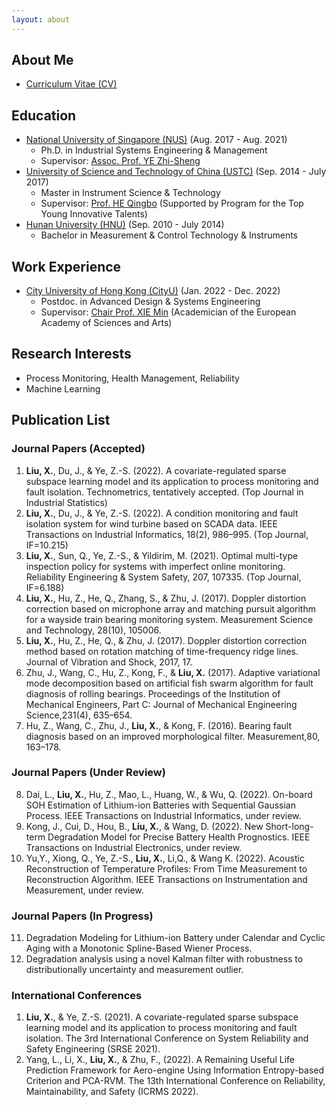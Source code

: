 ```yaml
---
layout: about 
---
```


<h2>About Me</h2>
<ul>
  <li> <a href="https://xingchenliu666.github.io/CV_LiuXingchen.pdf">Curriculum Vitae (CV)</a> </li>
</ul>
  
<h2>Education</h2>
<ul>
  <li> <a href="https://www.nus.edu.sg/">National University of Singapore (NUS)</a> (Aug. 2017 - Aug. 2021) 
   <ul>
      <li>Ph.D. in Industrial Systems Engineering & Management </li>
      <li>Supervisor: <a href="https://blog.nus.edu.sg/iseyezh">Assoc. Prof. YE Zhi-Sheng</a> </li>
   </ul>
 </li>
  
 <li> <a href="https://en.ustc.edu.cn/">University of Science and Technology of China (USTC)</a> (Sep. 2014 - July 2017) 
   <ul>
      <li>Master in Instrument Science & Technology </li>
      <li>Supervisor: <a href="http://me.sjtu.edu.cn/teacher_directory1/heqingbo.html">Prof. HE Qingbo</a> (Supported by Program for the Top Young Innovative Talents) </li>
   </ul>
 </li>
 
 <li> <a href="http://www-en.hnu.edu.cn/index.htm">Hunan University (HNU)</a> (Sep. 2010 - July 2014)
   <ul>
      <li>Bachelor in Measurement & Control Technology & Instruments </li>
   </ul>
 </li>
</ul>

<h2>Work Experience</h2>
<ul>
  <li> <a href="https://www.cityu.edu.hk/">City University of Hong Kong (CityU)</a> (Jan. 2022 - Dec. 2022)
   <ul>
      <li>Postdoc. in Advanced Design & Systems Engineering </li>
      <li>Supervisor: <a href="https://scholars.cityu.edu.hk/en/persons/min-xie(78688b24-0c92-4a93-b5ad-3db4d20d59eb).html">Chair Prof. XIE Min</a> (Academician of the European Academy of Sciences and Arts) </li>
   </ul>
 </li>
 </ul>


<h2>Research Interests</h2>
<ul>
   <li>Process Monitoring, Health Management, Reliability </li>
   <li>Machine Learning</li>
</ul>


<h2>Publication List</h2>
<h3>Journal Papers (Accepted)</h3>
<ol>
  <li><b>Liu, X.</b>, Du, J., & Ye, Z.-S. (2022). A covariate-regulated sparse subspace learning model and its application to process monitoring and fault isolation. Technometrics, tentatively accepted. (Top Journal in Industrial Statistics) </li>
  <li><b>Liu, X.</b>, Du, J., & Ye, Z.-S. (2022). A condition monitoring and fault isolation system for wind turbine based on SCADA data. IEEE Transactions on Industrial Informatics, 18(2), 986–995. (Top Journal, IF=10.215) </li>
  <li><b>Liu, X.</b>, Sun, Q., Ye, Z.-S., & Yildirim, M. (2021). Optimal multi-type inspection policy for systems with imperfect online monitoring. Reliability Engineering & System Safety, 207, 107335. (Top Journal, IF=6.188) </li>
  <li><b>Liu, X.</b>, Hu, Z., He, Q., Zhang, S., & Zhu, J. (2017). Doppler distortion correction based on microphone array and matching pursuit algorithm for a wayside train bearing monitoring system. Measurement Science and Technology, 28(10), 105006. </li>
  <li><b>Liu, X.</b>, Hu, Z., He, Q., & Zhu, J. (2017). Doppler distortion correction method based on rotation matching of time-frequency ridge lines. Journal of Vibration and Shock, 2017, 17. </li>
  <li>Zhu, J., Wang, C., Hu, Z., Kong, F., & <b>Liu, X.</b> (2017). Adaptive variational mode decomposition based on artificial fish swarm algorithm for fault diagnosis of rolling bearings. Proceedings of the Institution of Mechanical Engineers, Part C: Journal of Mechanical Engineering Science,231(4), 635–654. </li>
  <li>Hu, Z., Wang, C., Zhu, J., <b>Liu, X.</b>, & Kong, F. (2016). Bearing fault diagnosis based on an improved morphological filter. Measurement,80, 163–178. </li>
</ol>  

<h3>Journal Papers (Under Review)</h3>
<ol start="8">
  <li>Dai, L., <b>Liu, X.</b>, Hu, Z., Mao, L., Huang, W., & Wu, Q. (2022). On-board SOH Estimation of Lithium-ion Batteries with Sequential Gaussian Process. IEEE Transactions on Industrial Informatics, under review. </li>
  <li>Kong, J., Cui, D., Hou, B., <b>Liu, X.</b>, & Wang, D. (2022). New Short-long-term Degradation Model for Precise Battery Health Prognostics. IEEE Transactions on Industrial Electronics, under review. </li>
  <li>Yu,Y., Xiong, Q., Ye, Z.-S., <b>Liu, X.</b>, Li,Q., & Wang K. (2022). Acoustic Reconstruction of Temperature Profiles: From Time Measurement to Reconstruction Algorithm. IEEE Transactions on Instrumentation and Measurement, under review. </li>
</ol> 

<h3>Journal Papers (In Progress)</h3>
<ol start="11">
  <li>Degradation Modeling for Lithium-ion Battery under Calendar and Cyclic Aging with a Monotonic Spline-Based Wiener Process. </li>
  <li>Degradation analysis using a novel Kalman filter with robustness to distributionally uncertainty and measurement outlier. </li>
</ol> 

<h3>International Conferences</h3>
<ol>
  <li><b>Liu, X.</b>, & Ye, Z.-S. (2021). A covariate-regulated sparse subspace learning model and its application to process monitoring and fault isolation. The 3rd International Conference on System Reliability and Safety Engineering (SRSE 2021). </li>
  <li>Yang, L., Li, X., <b>Liu, X.</b>, & Zhu, F., (2022). A Remaining Useful Life Prediction Framework for Aero-engine Using Information Entropy-based Criterion and PCA-RVM. The 13th International Conference on Reliability, Maintainability, and Safety (ICRMS 2022). </li>
</ol> 

<br/>

<script type="text/javascript" src="//rf.revolvermaps.com/0/0/8.js?i=56o1a50xcs6&amp;m=0&amp;c=ff0000&amp;cr1=ffffff&amp;f=arial&amp;l=33" async="async"></script>
